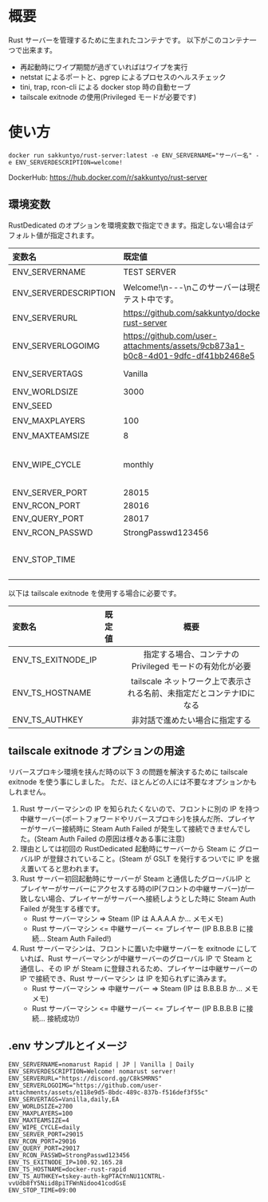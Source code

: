 # 概要

Rust サーバーを管理するために生まれたコンテナです。
以下がこのコンテナ一つで出来ます。

- 再起動時にワイプ期間が過ぎていればはワイプを実行
- netstat によるポートと、pgrep によるプロセスのヘルスチェック
- tini, trap, rcon-cli による docker stop 時の自動セーブ
- tailscale exitnode の使用(Privileged モードが必要です)

# 使い方

```
docker run sakkuntyo/rust-server:latest -e ENV_SERVERNAME="サーバー名" -e ENV_SERVERDESCRIPTION=welcome!
```

DockerHub: https://hub.docker.com/r/sakkuntyo/rust-server

## 環境変数
RustDedicated のオプションを環境変数で指定できます。指定しない場合はデフォルト値が指定されます。

|変数名|既定値|概要|
|:-|:-|:-:|
|ENV_SERVERNAME|TEST SERVER|サーバーリストに表示される|
|ENV_SERVERDESCRIPTION|Welcome!\n---\nこのサーバーは現在テスト中です。|ここで指定した文字の末尾にワイプ予定時刻も記載される|
|ENV_SERVERURL|https://github.com/sakkuntyo/docker-rust-server| Discord のリンクやHPに置き換える |
|ENV_SERVERLOGOIMG|https://github.com/user-attachments/assets/9cb873a1-b0c8-4d01-9dfc-df41bb2468e5||
|ENV_SERVERTAGS|Vanilla|https://wiki.facepunch.com/rust/server-browser-tags|
|ENV_WORLDSIZE|3000|3000 - 6000|
|ENV_SEED||未指定では初回起動時のunixtime|
|ENV_MAXPLAYERS|100|サーバー最大人数|
|ENV_MAXTEAMSIZE|8|パーティ最大人数|
|ENV_WIPE_CYCLE|monthly|monthly<br>bi-weekly<br>weekly<br>daily|
|ENV_SERVER_PORT|28015||
|ENV_RCON_PORT|28016||
|ENV_QUERY_PORT|28017||
|ENV_RCON_PASSWD|StrongPasswd123456|既定値は非推奨|
|ENV_STOP_TIME||20:00 を指定すると毎日 20:00 に停止(コンテナの自動起動オプションと合わせて再起動)|

以下は tailscale exitnode を使用する場合に必要です。

|変数名|既定値|概要|
|:-|:-|:-:|
|ENV_TS_EXITNODE_IP||指定する場合、コンテナの Privileged モードの有効化が必要|
|ENV_TS_HOSTNAME||tailscale ネットワーク上で表示される名前、未指定だとコンテナIDになる|
|ENV_TS_AUTHKEY||非対話で進めたい場合に指定する|

## tailscale exitnode オプションの用途
リバースプロキシ環境を挟んだ時の以下 3 の問題を解決するために tailscale exitnode を使う事にしました。
ただ、ほとんどの人には不要なオプションかもしれません。

1. Rust サーバーマシンの IP を知られたくないので、フロントに別の IP を持つ中継サーバー(ポートフォワードやリバースプロキシ)を挟んだ所、プレイヤーがサーバー接続時に Steam Auth Failed が発生して接続できませんでした。(Steam Auth Failed の原因は様々ある事に注意)
2. 理由としては初回の RustDedicated 起動時にサーバーから Steam に グローバルIP が登録されていること。(Steam が GSLT を発行するついでに IP を据え置いてると思われます。
3. Rust サーバー初回起動時にサーバーが Steam と通信したグローバルIP と プレイヤーがサーバーにアクセスする時のIP(フロントの中継サーバー)が一致しない場合、プレイヤーがサーバーへ接続しようとした時に Steam Auth Failed が発生する様です。
   - Rust サーバーマシン => Steam (IP は A.A.A.A か... メモメモ)
   - Rust サーバーマシン <= 中継サーバー <= プレイヤー (IP B.B.B.B に接続... Steam Auth Failed!)
4. Rust サーバーマシンは、フロントに置いた中継サーバーを exitnode にしていれば、Rust サーバーマシンが中継サーバーのグローバル IP で Steam と通信し、その IP が Steam に登録されるため、プレイヤーは中継サーバーの IP で接続でき、Rust サーバーマシン は IP を知られずに済みます。
   - Rust サーバーマシン => 中継サーバー => Steam (IP は B.B.B.B か... メモメモ)
   - Rust サーバーマシン <= 中継サーバー <= プレイヤー (IP B.B.B.B に接続... 接続成功!)


## .env サンプルとイメージ

```
ENV_SERVERNAME=nomarust Rapid | JP | Vanilla | Daily
ENV_SERVERDESCRIPTION=Welcome! nomarust server!
ENV_SERVERURL="https://discord.gg/C8kSMRNS"
ENV_SERVERLOGOIMG="https://github.com/user-attachments/assets/e118e9d5-8bdc-489c-837b-f516def3f55c"
ENV_SERVERTAGS=Vanilla,daily,EA
ENV_WORLDSIZE=2700
ENV_MAXPLAYERS=100
ENV_MAXTEAMSIZE=4
ENV_WIPE_CYCLE=daily
ENV_SERVER_PORT=29015
ENV_RCON_PORT=29016
ENV_QUERY_PORT=29017
ENV_RCON_PASSWD=StrongPasswd123456
ENV_TS_EXITNODE_IP=100.92.165.28
ENV_TS_HOSTNAME=docker-rust-rapid
ENV_TS_AUTHKEY=tskey-auth-kgPTACYnNU11CNTRL-vvUdb8fY5Niid8piTFWnNidoo41codGsE
ENV_STOP_TIME=09:00
```


